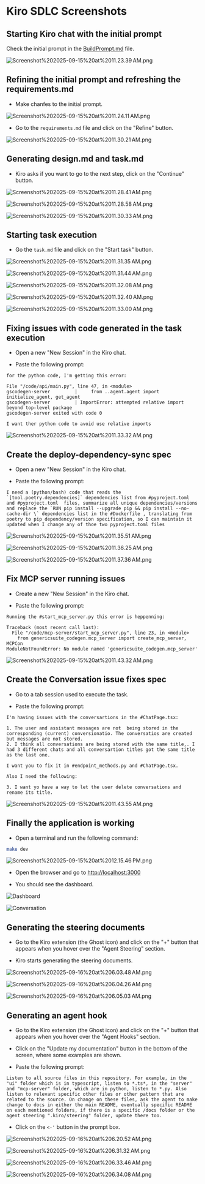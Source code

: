 # Kiro SDLC Screenshots

## Starting Kiro chat with the initial prompt

Check the initial prompt in the [BuildPrompt.md](./BuildPrompt.md) file.

![Screenshot%202025-09-15%20at%2011.23.39 AM.png](./assets/sdlc_screenshots/Screenshot%202025-09-15%20at%2011.23.39 AM.png)

## Refining the initial prompt and refreshing the requirements.md

- Make chanfes to the initial prompt.

![Screenshot%202025-09-15%20at%2011.24.11 AM.png](./assets/sdlc_screenshots/Screenshot%202025-09-15%20at%2011.24.11 AM.png)

- Go to the `requirements.md` file and click on the "Refine" button.

![Screenshot%202025-09-15%20at%2011.30.21 AM.png](./assets/sdlc_screenshots/Screenshot%202025-09-15%20at%2011.30.21 AM.png)

## Generating design.md and task.md

- Kiro asks if you want to go to the next step, click on the "Continue" button.

![Screenshot%202025-09-15%20at%2011.28.41 AM.png](./assets/sdlc_screenshots/Screenshot%202025-09-15%20at%2011.28.41 AM.png)

![Screenshot%202025-09-15%20at%2011.28.58 AM.png](./assets/sdlc_screenshots/Screenshot%202025-09-15%20at%2011.28.58 AM.png)

![Screenshot%202025-09-15%20at%2011.30.33 AM.png](./assets/sdlc_screenshots/Screenshot%202025-09-15%20at%2011.30.33 AM.png)

## Starting task execution

- Go the `task.md` file and click on the "Start task" button.

![Screenshot%202025-09-15%20at%2011.31.35 AM.png](./assets/sdlc_screenshots/Screenshot%202025-09-15%20at%2011.31.35 AM.png)

![Screenshot%202025-09-15%20at%2011.31.44 AM.png](./assets/sdlc_screenshots/Screenshot%202025-09-15%20at%2011.31.44 AM.png)

![Screenshot%202025-09-15%20at%2011.32.08 AM.png](./assets/sdlc_screenshots/Screenshot%202025-09-15%20at%2011.32.08 AM.png)

![Screenshot%202025-09-15%20at%2011.32.40 AM.png](./assets/sdlc_screenshots/Screenshot%202025-09-15%20at%2011.32.40 AM.png)

![Screenshot%202025-09-15%20at%2011.33.00 AM.png](./assets/sdlc_screenshots/Screenshot%202025-09-15%20at%2011.33.00 AM.png)

## Fixing issues with code generated in the task execution

- Open a new "New Session" in the Kiro chat.

- Paste the following prompt:

```prompt
for the python code, I'm getting this error:

File "/code/api/main.py", line 47, in <module>
gscodegen-server         |     from ..agent.agent import initialize_agent, get_agent
gscodegen-server         | ImportError: attempted relative import beyond top-level package
gscodegen-server exited with code 0

I want ther python code to avoid use relative imports
```

![Screenshot%202025-09-15%20at%2011.33.32 AM.png](./assets/sdlc_screenshots/Screenshot%202025-09-15%20at%2011.33.32 AM.png)

## Create the deploy-dependency-sync spec

- Open a new "New Session" in the Kiro chat.

- Paste the following prompt:

```prompt
I need a (python/bash) code that reads the `[tool.poetry.dependencies]` dependencies list from #pyproject.toml  and #pyproject.toml  files, summarize all unique dependencies/versions and replace the `RUN pip install --upgrade pip && pip install --no-cache-dir \` dependencies list in the #Dockerfile , translating from poetry to pip dependency/version specification, so I can maintain it updated when I change any of thoe two pyproject.toml files
```

![Screenshot%202025-09-15%20at%2011.35.51 AM.png](./assets/sdlc_screenshots/Screenshot%202025-09-15%20at%2011.35.51 AM.png)

![Screenshot%202025-09-15%20at%2011.36.25 AM.png](./assets/sdlc_screenshots/Screenshot%202025-09-15%20at%2011.36.25 AM.png)

![Screenshot%202025-09-15%20at%2011.37.36 AM.png](./assets/sdlc_screenshots/Screenshot%202025-09-15%20at%2011.37.36 AM.png)

## Fix MCP server running issues

- Create a new "New Session" in the Kiro chat.

- Paste the following prompt:

```prompt
Running the #start_mcp_server.py this error is heppenning:

Traceback (most recent call last):
  File "/code/mcp-server/start_mcp_server.py", line 23, in <module>
    from genericsuite_codegen.mcp_server import create_mcp_server, MCPCon
ModuleNotFoundError: No module named 'genericsuite_codegen.mcp_server'
```

![Screenshot%202025-09-15%20at%2011.43.32 AM.png](./assets/sdlc_screenshots/Screenshot%202025-09-15%20at%2011.43.32 AM.png)

## Create the Conversation issue fixes spec

- Go to a tab session used to execute the task.

- Paste the following prompt:

```prompt
I'm having issues with the conversartions in the #ChatPage.tsx:

1. The user and assistant messages are not  being stored in the corresponding (current) conversionatio. The conversatios are created but messages are not stored.
2. I think all conversations are being stored with the same title,. I had 3 different chats and all conversartion titles got the same title as the last one.

I want you to fix it in #endpoint_methods.py and #ChatPage.tsx.

Also I need the following:

3. I want yo have a way to let the user delete conversations and rename its title.
```

![Screenshot%202025-09-15%20at%2011.43.55 AM.png](./assets/sdlc_screenshots/Screenshot%202025-09-15%20at%2011.43.55 AM.png)

## Finally the application is working

- Open a terminal and run the following command:

```bash
make dev
```

![Screenshot%202025-09-15%20at%2012.15.46 PM.png](./assets/sdlc_screenshots/Screenshot%202025-09-15%20at%2012.15.46 PM.png)

- Open the browser and go to [http://localhost:3000](http://localhost:3000)

- You should see the dashboard.

![Dashboard](./assets/screenshots/genericsuite.codegen.ui.main.010.png)

![Conversation](./assets/screenshots/genericsuite.codegen.ui.chat.020.png)

## Generating the steering documents

- Go to the Kiro extension (the Ghost icon) and click on the "+" button that appears when you hover over the "Agent Steering" section.

- Kiro starts generating the steering documents.

![Screenshot%202025-09-16%20at%206.03.48 AM.png](./assets/sdlc_screenshots/Screenshot%202025-09-16%20at%206.03.48 AM.png)

![Screenshot%202025-09-16%20at%206.04.26 AM.png](./assets/sdlc_screenshots/Screenshot%202025-09-16%20at%206.04.26 AM.png)

![Screenshot%202025-09-16%20at%206.05.03 AM.png](./assets/sdlc_screenshots/Screenshot%202025-09-16%20at%206.05.03 AM.png)

## Generating an agent hook

- Go to the Kiro extension (the Ghost icon) and click on the "+" button that appears when you hover over the "Agent Hooks" section.

- Click on the "Update my documentation" button in the bottom of the screen, where some examples are shown.

- Paste the following prompt:

```prompt
Listen to all source files in this repository. For example, in the "ui" folder which is in typescript, listen to *.ts*, in the "server" and "mcp-server" folder, which are in python, listen to *.py. Also listen to relevant specific other files or other pattern that are related to the source. On change on these files, ask the agent to make change to docs in either the main README, eventually specific README on each mentioned folders, if there is a specific /docs folder or the agent steering ".kiro/steering" folder, update there too.
```

- Click on the `<-'` button in the prompt box.

![Screenshot%202025-09-16%20at%206.20.52 AM.png](./assets/sdlc_screenshots/Screenshot%202025-09-16%20at%206.20.52 AM.png)

![Screenshot%202025-09-16%20at%206.31.32 AM.png](./assets/sdlc_screenshots/Screenshot%202025-09-16%20at%206.31.32 AM.png)

![Screenshot%202025-09-16%20at%206.33.46 AM.png](./assets/sdlc_screenshots/Screenshot%202025-09-16%20at%206.33.46 AM.png)

![Screenshot%202025-09-16%20at%206.34.08 AM.png](./assets/sdlc_screenshots/Screenshot%202025-09-16%20at%206.34.08 AM.png)

